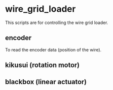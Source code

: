 # wire\_grid\_loader
This scripts are for controlling the wire grid loader.

## encoder
To read the encoder data (position of the wire).

## kikusui (rotation motor)

## blackbox (linear actuator)
